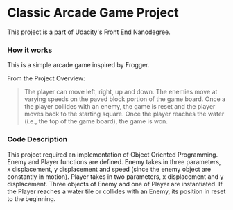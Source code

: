 # Classic Arcade Game Project
This project is a part of Udacity's Front End Nanodegree.

### How it works
This is a simple arcade game inspired by Frogger.

From the Project Overview:

> The player can move left, right, up and down.
> The enemies move at varying speeds on the paved block portion of the game board.
> Once a the player collides with an enemy, the game is reset and the player moves back to the starting square.
> Once the player reaches the water (i.e., the top of the game board), the game is won.


### Code Description
This project required an implementation of Object Oriented Programming.
Enemy and Player functions are defined.
Enemy takes in three parameters, x displacement, y displacement and speed (since the enemy object are constantly in motion).
Player takes in two parameters, x displacement and y displacement.
Three objects of Enemy and one of Player are instantiated.
If the Player reaches a water tile or collides with an Enemy, its position in reset to the beginning.
